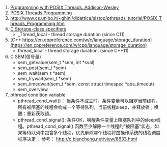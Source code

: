 1. [Programming with POSIX Threads. Addison-Wesley](https://ptgmedia.pearsoncmg.com/images/9780201633924/samplepages/0201633922.pdf)
2. [POSIX Threads Programming](https://www.cin.ufpe.br/~rngs/Arquivos/pthreads/pthreads.pdf)
3. http://www.cs.unibo.it/~ghini/didattica/sistop/pthreads_tutorial/POSIX_Threads_Programming.htm
4. [C Storage-class specifiers](https://en.cppreference.com/w/c/language/storage_duration)
   - _Thread_local - thread storage duration (since C11)
6. [C++ https://en.cppreference.com/w/c/language/storage_duration](https://en.cppreference.com/w/cpp/language/storage_duration)
   - thread_local - thread storage duration. (since C++11)
7. C SEM(信号量)
   - sem_getvalue(sem_t *sem, int *sval)
   - sem_post(sem_t *sem)
   - sem_wait(sem_t *sem)
   - sem_trywait(sem_t *sem)
   - sem_timedwait(sem_t *sem, const struct timespec *abs_timeout)
   - sem_overview
8. pthread condition variable
   - pthread_cond_wait()： 当条件不成立时，条件变量可以阻塞当前线程，所有被阻塞的线程会构成一个等待队列，当前线程sleep，并释放锁；唤醒：重新获取锁。
   - pthread_cond_signal(): 条件OK，唤醒条件变量上阻塞队列中的sleep线程。pthread_cond_signal() 函数至少解除一个线程的“被阻塞”状态，如果等待队列中包含多个线程，优先解除哪个线程将由操作系统的线程调度程序决定；
   参考： http://c.biancheng.net/view/8633.html
